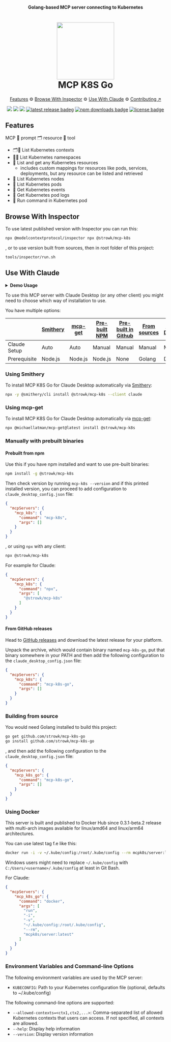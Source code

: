 <h4 align="center">Golang-based MCP server connecting to Kubernetes</h4>

<h1 align="center">
   <img src="docs/images/logo.png" width="180"/>
   <br/>
   MCP K8S Go
</h1>

<p align="center">
  <a href="#features">Features</a> ⚙
  <a href="#browse-with-inspector">Browse With Inspector</a> ⚙
  <a href="#use-with-claude">Use With Claude</a> ⚙
  <a href="https://github.com/strowk/mcp-k8s-go/blob/main/CONTRIBUTING.md">Contributing ↗</a>
</p>

<p align="center">
    <a href="https://github.com/strowk/mcp-k8s-go/actions/workflows/dependabot/dependabot-updates"><img src="https://github.com/strowk/mcp-k8s-go/actions/workflows/dependabot/dependabot-updates/badge.svg"></a>
    <a href="https://github.com/strowk/mcp-k8s-go/actions/workflows/test.yaml"><img src="https://github.com/strowk/mcp-k8s-go/actions/workflows/test.yaml/badge.svg"></a>
	  <a href="https://github.com/strowk/mcp-k8s-go/actions/workflows/golangci-lint.yaml"><img src="https://github.com/strowk/mcp-k8s-go/actions/workflows/golangci-lint.yaml/badge.svg"/></a>
    <a href="https://github.com/strowk/mcp-k8s-go/releases/latest"><img src="https://img.shields.io/github/v/release/strowk/mcp-k8s-go?logo=github&color=22ff22" alt="latest release badeg"></a>
    <a href="https://www.npmjs.com/package/@strowk/mcp-k8s"><img src="https://img.shields.io/npm/dw/@strowk/mcp-k8s?label=NPM downloads" alt="npm downloads badge"></a>
    <a href="https://github.com/strowk/mcp-k8s-go/blob/main/LICENSE"><img src="https://img.shields.io/github/license/strowk/mcp-k8s-go" alt="license badge"></a>
</p>

## Features

MCP 💬 prompt 🗂️ resource 🤖 tool 

- 🗂️🤖 List Kubernetes contexts
- 💬🤖 List Kubernetes namespaces
- 🤖 List and get any Kubernetes resources
  - includes custom mappings for resources like pods, services, deployments, but any resource can be listed and retrieved
- 🤖 List Kubernetes nodes
- 💬 List Kubernetes pods
- 🤖 Get Kubernetes events
- 🤖 Get Kubernetes pod logs
- 🤖 Run command in Kubernetes pod

## Browse With Inspector

To use latest published version with Inspector you can run this:

```bash
npx @modelcontextprotocol/inspector npx @strowk/mcp-k8s
```

, or to use version built from sources, then in root folder of this project:

```bash
tools/inspector/run.sh
```

## Use With Claude

<details><summary><b>
Demo Usage
</b></summary>

Following chat with Claude Desktop demonstrates how it looks when selected particular context as a resource and then asked to check pod logs for errors in kube-system namespace:

![Claude Desktop](docs/images/claude-desktop-logs.png)

</details>

To use this MCP server with Claude Desktop (or any other client) you might need to choose which way of installation to use.

You have multiple options:

|              | <a href="#using-smithery">Smithery</a> | <a href="#using-mcp-get">mcp-get</a> | <a href="#prebuilt-from-npm">Pre-built NPM</a> | <a href="#from-github-releases">Pre-built in Github</a> | <a href="#building-from-source">From sources</a> | <a href="#using-docker">Using Docker</a> |
| ------------ | -------------------------------------- | ------------------------------------ | ---------------------------------------------- | ------------------------------------------------------- | ------------------------------------------------ | ---------------------------------------- |
| Claude Setup | Auto                                   | Auto                                 | Manual                                         | Manual                                                  | Manual                                           | Manual                                   |
| Prerequisite | Node.js                                | Node.js                              | Node.js                                        | None                                                    | Golang                                           | Docker                                   |

### Using Smithery

To install MCP K8S Go for Claude Desktop automatically via [Smithery](https://smithery.ai/server/@strowk/mcp-k8s):

```bash
npx -y @smithery/cli install @strowk/mcp-k8s --client claude
```

### Using mcp-get

To install MCP K8S Go for Claude Desktop automatically via [mcp-get](https://mcp-get.com/packages/%40strowk%2Fmcp-k8s):

```bash
npx @michaellatman/mcp-get@latest install @strowk/mcp-k8s
```

### Manually with prebuilt binaries

#### Prebuilt from npm

Use this if you have npm installed and want to use pre-built binaries:

```bash
npm install -g @strowk/mcp-k8s
```

Then check version by running `mcp-k8s --version` and if this printed installed version, you can proceed to add configuration to `claude_desktop_config.json` file:

```json
{
  "mcpServers": {
    "mcp_k8s": {
      "command": "mcp-k8s",
      "args": []
    }
  }
}
```

, or using `npx` with any client:

```bash
npx @strowk/mcp-k8s
```

For example for Claude:

```json
{
  "mcpServers": {
    "mcp_k8s": {
      "command": "npx",
      "args": [
        "@strowk/mcp-k8s"
      ]
    }
  }
}
```

#### From GitHub releases

Head to [GitHub releases](https://github.com/strowk/mcp-k8s-go/releases) and download the latest release for your platform.

Unpack the archive, which would contain binary named `mcp-k8s-go`, put that binary somewhere in your PATH and then add the following configuration to the `claude_desktop_config.json` file:

```json
{
  "mcpServers": {
    "mcp_k8s": {
      "command": "mcp-k8s-go",
      "args": []
    }
  }
}
```

### Building from source

You would need Golang installed to build this project:

```bash
go get github.com/strowk/mcp-k8s-go
go install github.com/strowk/mcp-k8s-go
```

, and then add the following configuration to the `claude_desktop_config.json` file:

```json
{
  "mcpServers": {
    "mcp_k8s_go": {
      "command": "mcp-k8s-go",
      "args": []
    }
  }
}
```

### Using Docker

This server is built and published to Docker Hub since 0.3.1-beta.2 release with multi-arch images available for linux/amd64 and linux/arm64 architectures.

You can use latest tag f.e like this:

```bash
docker run -i -v ~/.kube/config:/root/.kube/config --rm mcpk8s/server:latest
```

Windows users might need to replace `~/.kube/config` with `C:/Users/<username>/.kube/config` at least in Git Bash.

For Claude:

```json
{
  "mcpServers": {
    "mcp_k8s_go": {
      "command": "docker",
      "args": [
        "run",
        "-i",
        "-v",
        "~/.kube/config:/root/.kube/config",
        "--rm",
        "mcpk8s/server:latest"
      ]
    }
  }
}
```

### Environment Variables and Command-line Options

The following environment variables are used by the MCP server:

- `KUBECONFIG`: Path to your Kubernetes configuration file (optional, defaults to ~/.kube/config)

The following command-line options are supported:

- `--allowed-contexts=<ctx1,ctx2,...>`: Comma-separated list of allowed Kubernetes contexts that users can access. If not specified, all contexts are allowed.
- `--help`: Display help information
- `--version`: Display version information
